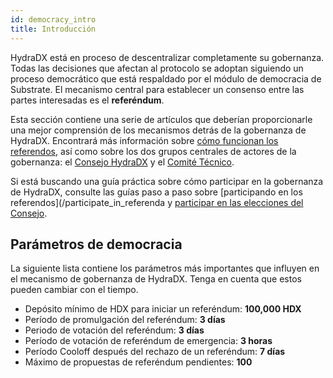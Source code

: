 ```yaml
---
id: democracy_intro
title: Introducción
---
```


HydraDX está en proceso de descentralizar completamente su gobernanza. Todas las decisiones que afectan al protocolo se adoptan siguiendo un proceso democrático que está respaldado por el módulo de democracia de Substrate. El mecanismo central para establecer un consenso entre las partes interesadas es el **referéndum**.

Esta sección contiene una serie de artículos que deberían proporcionarle una mejor comprensión de los mecanismos detrás de la gobernanza de HydraDX. Encontrará más información sobre [cómo funcionan los referendos](/democracy_referenda), así como sobre los dos grupos centrales de actores de la gobernanza: el [Consejo HydraDX](/democracy_council) y el [Comité Técnico](/democracy_technical_committee).

Si está buscando una guía práctica sobre cómo participar en la gobernanza de HydraDX, consulte las guías paso a paso sobre [participando en los referendos](/participate_in_referenda y [participar en las elecciones del Consejo](/participate_in_council_elections).

## Parámetros de democracia

La siguiente lista contiene los parámetros más importantes que influyen en el mecanismo de gobernanza de HydraDX. Tenga en cuenta que estos pueden cambiar con el tiempo.

* Depósito mínimo de HDX para iniciar un referéndum: **100,000 HDX**
* Período de promulgación del referéndum: **3 días**
* Periodo de votación del referéndum: **3 días**
* Período de votación de referéndum de emergencia: **3 horas**
* Período Cooloff después del rechazo de un referéndum: **7 días**
* Máximo de propuestas de referéndum pendientes: **100**
